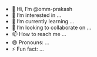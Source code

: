 - 👋 Hi, I’m @omm-prakash
- 👀 I’m interested in ...
- 🌱 I’m currently learning ...
- 💞️ I’m looking to collaborate on ...
- 📫 How to reach me ...
- 😄 Pronouns: ...
- ⚡ Fun fact: ...

<!---
mia-khalif/mia-khalif is a ✨ special ✨ repository because its `README.md` (this file) appears on your GitHub profile.
You can click the Preview link to take a look at your changes.
--->

